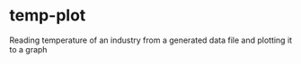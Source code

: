 # temp-plot
Reading temperature of an industry from a generated data file and plotting it to a graph
